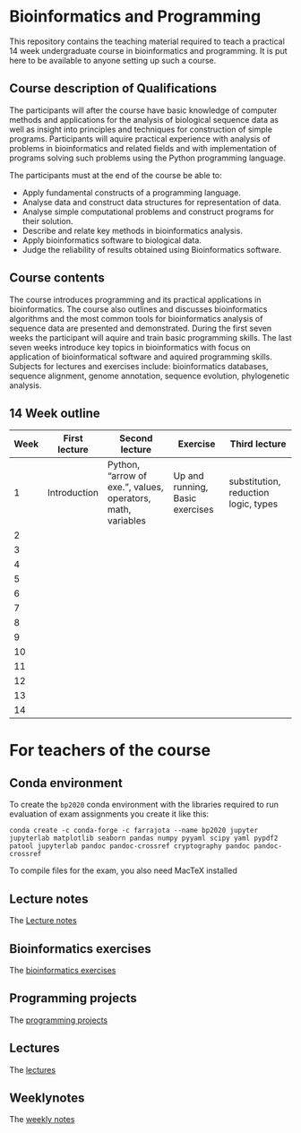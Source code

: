 # Bioinformatics and Programming

This repository contains the teaching material required to teach a practical 14 week undergraduate course in bioinformatics and programming. It is put here to be available to anyone setting up such a course.

## Course description of Qualifications
The participants will after the course have basic knowledge of computer methods and applications for the analysis of biological sequence data as well as insight into principles and techniques for construction of simple programs. Participants will aquire practical experience with analysis of problems in bioinformatics and related fields and with implementation of programs solving such problems using the Python programming language.

The participants must at the end of the course be able to:

* Apply fundamental constructs of a programming language.
* Analyse data and construct data structures for representation of data.
* Analyse simple computational problems and construct programs for their solution.
* Describe and relate key methods in bioinformatics analysis.
* Apply bioinformatics software to biological data.
* Judge the reliability of results obtained using Bioinformatics software.

## Course contents
The course introduces programming and its practical applications in bioinformatics. The course also outlines and discusses bioinformatics algorithms and the most common tools for bioinformatics analysis of sequence data are presented and demonstrated. During the first seven weeks the participant will aquire and train basic programming skills. The last seven weeks introduce key topics in bioinformatics with focus on application of bioinformatical software and aquired programming skills. Subjects for lectures and exercises include: bioinformatics databases, sequence alignment, genome annotation, sequence evolution, phylogenetic analysis.

## 14 Week outline

Week | First lecture | Second lecture | Exercise | Third lecture
--- | --- | --- | --- | ---
1 | Introduction | Python, “arrow of exe.”, values, operators, math, variables | Up and running, Basic exercises | substitution, reduction logic, types |
2 |  |  |   | 
3 |  |  |   | 
4 |  |  |   | 
5 |  |  |   | 
6 |  |  |   | 
7 |  |  |   | 
8 |  |  |   | 
9 |  |  |   | 
10 |  |  |   | 
11 |  |  |   | 
12 |  |  |   | 
13 |  |  |   | 
14 |  |  |   | 


# For teachers of the course

## Conda environment

To create the `bp2020` conda environment with the libraries required to run evaluation of exam assignments you create it like this:

	conda create -c conda-forge -c farrajota --name bp2020 jupyter jupyterlab matplotlib seaborn pandas numpy pyyaml scipy yaml pypdf2 patool jupyterlab pandoc pandoc-crossref cryptography pandoc pandoc-crossref

To compile files for the exam, you also need MacTeX installed

## Lecture notes

The [Lecture notes](book)

## Bioinformatics exercises

The [bioinformatics exercises](bioinf_exercises)

## Programming projects

The [programming projects](programming_projects)

## Lectures

The [lectures](lectures)

## Weeklynotes

The [weekly notes](weekly_notes)

  
